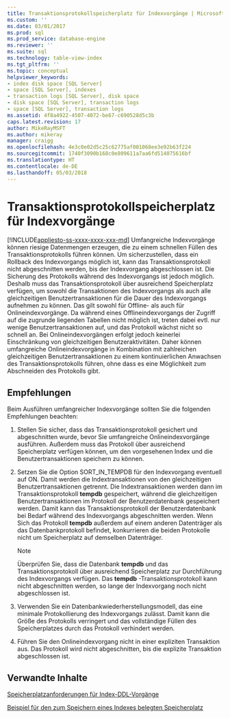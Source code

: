 ```yaml
---
title: Transaktionsprotokollspeicherplatz für Indexvorgänge | Microsoft-Dokumentation
ms.custom: ''
ms.date: 03/01/2017
ms.prod: sql
ms.prod_service: database-engine
ms.reviewer: ''
ms.suite: sql
ms.technology: table-view-index
ms.tgt_pltfrm: ''
ms.topic: conceptual
helpviewer_keywords:
- index disk space [SQL Server]
- space [SQL Server], indexes
- transaction logs [SQL Server], disk space
- disk space [SQL Server], transaction logs
- space [SQL Server], transaction logs
ms.assetid: 4f8a4922-4507-4072-be67-c690528d5c3b
caps.latest.revision: 17
author: MikeRayMSFT
ms.author: mikeray
manager: craigg
ms.openlocfilehash: 4e3c0e02d5c25c62775af001068ee3e92b63f224
ms.sourcegitcommit: 1740f3090b168c0e809611a7aa6fd514075616bf
ms.translationtype: HT
ms.contentlocale: de-DE
ms.lasthandoff: 05/03/2018
---
```

# <a name="transaction-log-disk-space-for-index-operations"></a>Transaktionsprotokollspeicherplatz für Indexvorgänge
[!INCLUDE[appliesto-ss-xxxx-xxxx-xxx-md](../../includes/appliesto-ss-xxxx-xxxx-xxx-md.md)]
  Umfangreiche Indexvorgänge können riesige Datenmengen erzeugen, die zu einem schnellen Füllen des Transaktionsprotokolls führen können. Um sicherzustellen, dass ein Rollback des Indexvorgangs möglich ist, kann das Transaktionsprotokoll nicht abgeschnitten werden, bis der Indexvorgang abgeschlossen ist. Die Sicherung des Protokolls während des Indexvorgangs ist jedoch möglich. Deshalb muss das Transaktionsprotokoll über ausreichend Speicherplatz verfügen, um sowohl die Transaktionen des Indexvorgangs als auch alle gleichzeitigen Benutzertransaktionen für die Dauer des Indexvorgangs aufnehmen zu können. Das gilt sowohl für Offline- als auch für Onlineindexvorgänge. Da während eines Offlineindexvorgangs der Zugriff auf die zugrunde liegenden Tabellen nicht möglich ist, treten dabei evtl. nur wenige Benutzertransaktionen auf, und das Protokoll wächst nicht so schnell an. Bei Onlineindexvorgängen erfolgt jedoch keinerlei Einschränkung von gleichzeitigen Benutzeraktivitäten. Daher können umfangreiche Onlineindexvorgänge in Kombination mit zahlreichen gleichzeitigen Benutzertransaktionen zu einem kontinuierlichen Anwachsen des Transaktionsprotokolls führen, ohne dass es eine Möglichkeit zum Abschneiden des Protokolls gibt.  
  
## <a name="recommendations"></a>Empfehlungen  
 Beim Ausführen umfangreicher Indexvorgänge sollten Sie die folgenden Empfehlungen beachten:  
  
1.  Stellen Sie sicher, dass das Transaktionsprotokoll gesichert und abgeschnitten wurde, bevor Sie umfangreiche Onlineindexvorgänge ausführen. Außerdem muss das Protokoll über ausreichend Speicherplatz verfügen können, um den vorgesehenen Index und die Benutzertransaktionen speichern zu können.  
  
2.  Setzen Sie die Option SORT_IN_TEMPDB für den Indexvorgang eventuell auf ON. Damit werden die Indextransaktionen von den gleichzeitigen Benutzertransaktionen getrennt. Die Indextransaktionen werden dann im Transaktionsprotokoll **tempdb** gespeichert, während die gleichzeitigen Benutzertransaktionen im Protokoll der Benutzerdatenbank gespeichert werden. Damit kann das Transaktionsprotokoll der Benutzerdatenbank bei Bedarf während des Indexvorgangs abgeschnitten werden. Wenn Sich das Protokoll **tempdb** außerdem auf einem anderen Datenträger als das Datenbankprotokoll befindet, konkurrieren die beiden Protokolle nicht um Speicherplatz auf demselben Datenträger.  
  
    > [!NOTE]  
    >  Überprüfen Sie, dass die Datenbank **tempdb** und das Transaktionsprotokoll über ausreichend Speicherplatz zur Durchführung des Indexvorgangs verfügen. Das **tempdb** -Transaktionsprotokoll kann nicht abgeschnitten werden, so lange der Indexvorgang noch nicht abgeschlossen ist.  
  
3.  Verwenden Sie ein Datenbankwiederherstellungsmodell, das eine minimale Protokollierung des Indexvorgangs zulässt. Damit kann die Größe des Protokolls verringert und das vollständige Füllen des Speicherplatzes durch das Protokoll verhindert werden.  
  
4.  Führen Sie den Onlineindexvorgang nicht in einer expliziten Transaktion aus. Das Protokoll wird nicht abgeschnitten, bis die explizite Transaktion abgeschlossen ist.  
  
## <a name="related-content"></a>Verwandte Inhalte  
 [Speicherplatzanforderungen für Index-DDL-Vorgänge](../../relational-databases/indexes/disk-space-requirements-for-index-ddl-operations.md)  
  
 [Beispiel für den zum Speichern eines Indexes belegten Speicherplatz](../../relational-databases/indexes/index-disk-space-example.md)  
  
  
